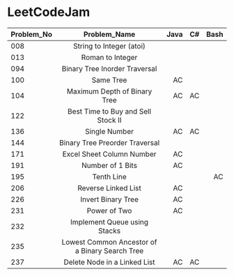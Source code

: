 # LeetCodeJam

| Problem_No| Problem_Name  				                  |  Java  |  C#    |  Bash  |
| --------- |:----------------------------------------------: | ------:|-------:|-------:|
| 008	    | String to Integer (atoi) 	                      |        |        |        |
| 013	    | Roman to Integer 	                              |        |        |        |
| 094	    | Binary Tree Inorder Traversal                   |        |        |        |
| 100 	    | Same Tree                                       |   AC   |        |        |
| 104	    | Maximum Depth of Binary Tree                    |   AC   |   AC   |        |
| 122	    | Best Time to Buy and Sell Stock II              |        |        |        |
| 136	    | Single Number                                   |   AC   |   AC   |        |
| 144	    | Binary Tree Preorder Traversal                  |        |        |        |
| 171	    | Excel Sheet Column Number                       |   AC   |        |        |
| 191	    | Number of 1 Bits     	        	              |   AC   |        |        |
| 195	    | Tenth Line     	             	              |        |        |   AC   |
| 206	    | Reverse Linked List      	       	              |   AC   |        |        |
| 226	    | Invert Binary Tree     	       	              |   AC   |        |        |
| 231	    | Power of Two                                    |   AC   |        |        |
| 232	    | Implement Queue using Stacks                    |        |        |        |
| 235	    | Lowest Common Ancestor of a Binary Search Tree  |        |        |        |
| 237	    | Delete Node in a Linked List                    |   AC   |   AC   |        |
